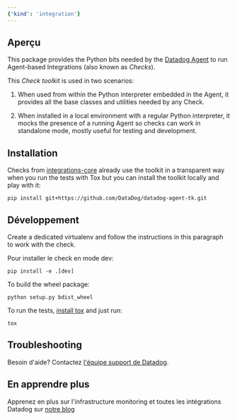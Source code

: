 ```yaml
---
{'kind': 'integration'}
---
```




## Aperçu

This package provides the Python bits needed by the [Datadog Agent](https://github.com/DataDog/datadog-agent)
to run Agent-based Integrations (also known as _Checks_).

This _Check toolkit_ is used in two scenarios:

 1. When used from within the Python interpreter embedded in the Agent, it
 provides all the base classes and utilities needed by any Check.

 2. When installed in a local environment with a regular Python interpreter, it
 mocks the presence of a running Agent so checks can work in standalone mode,
 mostly useful for testing and development.

## Installation

Checks from [integrations-core](https://github.com/DataDog/integrations-core) already
use the toolkit in a transparent way when you run the tests with Tox but you can
install the toolkit locally and play with it:
```
pip install git+https://github.com/DataDog/datadog-agent-tk.git
```

## Développement

Create a dedicated virtualenv and follow the instructions in this paragraph
to work with the check.

Pour installer le check en mode dev:
```
pip install -e .[dev]
```

To build the wheel package:
```
python setup.py bdist_wheel
```

To run the tests, [install tox](http://tox.readthedocs.io/en/latest/install.html) and just run:
```
tox
```

## Troubleshooting
Besoin d'aide? Contactez  [l'équipe support de Datadog](http://docs.datadoghq.com/help/).

## En apprendre plus
Apprenez en plus sur l'infrastructure monitoring et toutes les intégrations Datadog sur [notre blog](https://www.datadoghq.com/blog/)

